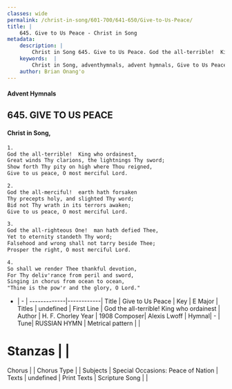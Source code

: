 ```yaml
---
classes: wide
permalink: /christ-in-song/601-700/641-650/Give-to-Us-Peace/
title: |
    645. Give to Us Peace - Christ in Song
metadata:
    description: |
        Christ in Song 645. Give to Us Peace. God the all-terrible!  King who ordainest, Great winds Thy clarions, the lightnings Thy sword; Show forth Thy pity on high where Thou reigned, Give to us peace, O most merciful Lord.
    keywords:  |
        Christ in Song, adventhymnals, advent hymnals, Give to Us Peace, God the all-terrible!  King who ordainest. 
    author: Brian Onang'o
---
```


#### Advent Hymnals
## 645. GIVE TO US PEACE
####  Christ in Song,

```txt
1.
God the all-terrible!  King who ordainest,
Great winds Thy clarions, the lightnings Thy sword;
Show forth Thy pity on high where Thou reigned,
Give to us peace, O most merciful Lord.

2.
God the all-merciful!  earth hath forsaken
Thy precepts holy, and slighted Thy word;
Bid not Thy wrath in its terrors awaken;
Give to us peace, O most merciful Lord.

3.
God the all-righteous One!  man hath defied Thee,
Yet to eternity standeth Thy word;
Falsehood and wrong shall not tarry beside Thee;
Prosper the right, O most merciful Lord.

4.
So shall we render Thee thankful devotion,
For Thy deliv'rance from peril and sword,
Singing in chorus from ocean to ocean,
"Thine is the pow'r and the glory, O Lord."

```

- |   -  |
-------------|------------|
Title | Give to Us Peace |
Key | E Major |
Titles | undefined |
First Line | God the all-terrible!  King who ordainest |
Author | H. F. Chorley
Year | 1908
Composer| Alexis Lwoff |
Hymnal|  - |
Tune| RUSSIAN HYMN |
Metrical pattern | |
# Stanzas |  |
Chorus |  |
Chorus Type |  |
Subjects | Special Occasions: Peace of Nation |
Texts | undefined |
Print Texts | 
Scripture Song |  |
    
